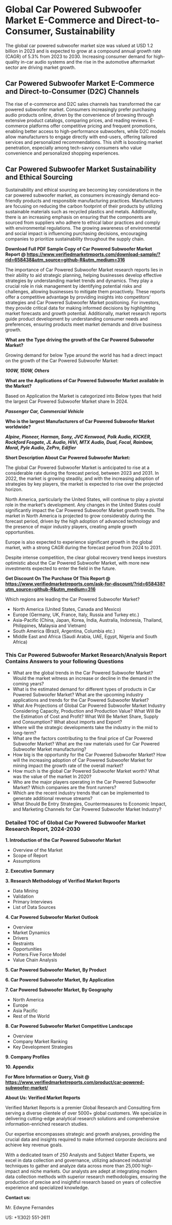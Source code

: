 <h1>Global Car Powered Subwoofer Market E-Commerce and Direct-to-Consumer, Sustainability</h1><p class=""><p>The global car powered subwoofer market size was valued at USD 1.2 billion in 2023 and is expected to grow at a compound annual growth rate (CAGR) of 5.3% from 2023 to 2030. Increasing consumer demand for high-quality in-car audio systems and the rise in the automotive aftermarket sector are driving market growth.</p><h2>Car Powered Subwoofer Market E-Commerce and Direct-to-Consumer (D2C) Channels</h2><p>The rise of e-commerce and D2C sales channels has transformed the car powered subwoofer market. Consumers increasingly prefer purchasing audio products online, driven by the convenience of browsing through extensive product catalogs, comparing prices, and reading reviews. E-commerce platforms offer competitive pricing and frequent promotions, enabling better access to high-performance subwoofers, while D2C models allow manufacturers to engage directly with end-users, offering tailored services and personalized recommendations. This shift is boosting market penetration, especially among tech-savvy consumers who value convenience and personalized shopping experiences.</p><h2>Car Powered Subwoofer Market Sustainability and Ethical Sourcing</h2><p>Sustainability and ethical sourcing are becoming key considerations in the car powered subwoofer market, as consumers increasingly demand eco-friendly products and responsible manufacturing practices. Manufacturers are focusing on reducing the carbon footprint of their products by utilizing sustainable materials such as recycled plastics and metals. Additionally, there is an increasing emphasis on ensuring that the components are sourced from suppliers who adhere to ethical labor practices and comply with environmental regulations. The growing awareness of environmental and social impact is influencing purchasing decisions, encouraging companies to prioritize sustainability throughout the supply chain.</p></p><p class=""><strong>Download Full PDF Sample Copy of Car Powered Subwoofer Market Report @ <a href="https://www.verifiedmarketreports.com/download-sample/?rid=658438&utm_source=github-R&utm_medium=316" target="_blank">https://www.verifiedmarketreports.com/download-sample/?rid=658438&utm_source=github-R&utm_medium=316</a></strong></p><p>The importance of&nbsp;Car Powered Subwoofer Market research reports lies in their ability to aid strategic planning, helping businesses develop effective strategies by understanding market trends and dynamics. They play a crucial role in risk management by identifying potential risks and challenges, allowing businesses to mitigate them proactively. These reports offer a competitive advantage by providing insights into competitors' strategies and Car Powered Subwoofer Market positioning. For investors, they provide critical data for making informed decisions by highlighting market forecasts and growth potential. Additionally, market research reports guide product development by understanding consumer needs and preferences, ensuring products meet market demands and drive business growth.</p><p><strong>What are the&nbsp;Type driving the growth of the Car Powered Subwoofer Market?</strong></p><p id="" class="">Growing demand for below Type around the world has had a direct impact on the growth of the Car Powered Subwoofer Market:</p><p class=""><em><strong>100W, 150W, Others</strong></em></p><p class=""><strong>What are the&nbsp;Applications&nbsp;of Car Powered Subwoofer Market available in the Market?</strong></p><p id="" class="">Based on Application the Market is categorized into Below types that held the largest Car Powered Subwoofer Market share In 2024.</p><p class=""><em><strong>Passenger Car, Commercial Vehicle</strong></em></p><p class=""><strong>Who is the largest Manufacturers of Car Powered Subwoofer Market worldwide?</strong></p><p><em><strong>Alpine, Pioneer, Harman, Sony, JVC Kenwood, Polk Audio, KICKER, Rockford Fosgate, JL Audio, HiVi, MTX Audio, Dual, Focal, Rainbow, Moral, Pyle Audio, ZePro, Edifier</strong></em></p><p id="" class=""><strong>Short Description About Car Powered Subwoofer Market:</strong></p><p>The global Car Powered Subwoofer Market is anticipated to rise at a considerable rate during the forecast period, between 2023 and 2031. In 2022, the market is growing steadily, and with the increasing adoption of strategies by key players, the market is expected to rise over the projected horizon.</p><p>North America, particularly the United States, will continue to play a pivotal role in the market's development. Any changes in the United States could significantly impact the Car Powered Subwoofer Market growth trends. The market in North America is projected to grow considerably during the forecast period, driven by the high adoption of advanced technology and the presence of major industry players, creating ample growth opportunities.</p><p>Europe is also expected to experience significant growth in the global market, with a strong CAGR during the forecast period from 2024 to 2031.</p><p>Despite intense competition, the clear global recovery trend keeps investors optimistic about the Car Powered Subwoofer Market, with more new investments expected to enter the field in the future.</p><p id="" class=""><strong>Get Discount On The Purchase Of This Report @ <a href="https://www.verifiedmarketreports.com/ask-for-discount/?rid=658438?utm_source=github-R&utm_medium=316" target="_blank">https://www.verifiedmarketreports.com/ask-for-discount/?rid=658438?utm_source=github-R&utm_medium=316</a></strong></p><p class="">Which regions are leading the Car Powered Subwoofer Market?</p><ul><li>North America (United States, Canada and Mexico)</li><li>Europe (Germany, UK, France, Italy, Russia and Turkey etc.)</li><li>Asia-Pacific (China, Japan, Korea, India, Australia, Indonesia, Thailand, Philippines, Malaysia and Vietnam)</li><li>South America (Brazil, Argentina, Columbia etc.)</li><li>Middle East and Africa (Saudi Arabia, UAE, Egypt, Nigeria and South Africa)</li></ul><h3 id="" class="">This Car Powered Subwoofer Market Research/Analysis Report Contains Answers to your following Questions</h3><ul><li>What are the global trends in the Car Powered Subwoofer Market? Would the market witness an increase or decline in the demand in the coming years?</li><li>What is the estimated demand for different types of products in Car Powered Subwoofer Market? What are the upcoming industry applications and trends for the Car Powered Subwoofer Market?</li><li>What Are Projections of Global Car Powered Subwoofer Market Industry Considering Capacity, Production and Production Value? What Will Be the Estimation of Cost and Profit? What Will Be Market Share, Supply and Consumption? What about imports and Export?</li><li>Where will the strategic developments take the industry in the mid to long-term?</li><li>What are the factors contributing to the final price of Car Powered Subwoofer Market? What are the raw materials used for Car Powered Subwoofer Market manufacturing?</li><li>How big is the opportunity for the Car Powered Subwoofer Market? How will the increasing adoption of Car Powered Subwoofer Market for mining impact the growth rate of the overall market?</li><li>How much is the global Car Powered Subwoofer Market worth? What was the value of the market In 2020?</li><li>Who are the major players operating in the Car Powered Subwoofer Market? Which companies are the front runners?</li><li>Which are the recent industry trends that can be implemented to generate additional revenue streams?</li><li>What Should Be Entry Strategies, Countermeasures to Economic Impact, and Marketing Channels for Car Powered Subwoofer Market Industry?</li></ul><h3 id="" class="">Detailed TOC of Global Car Powered Subwoofer Market Research Report, 2024-2030</h3><p id="" class=""><strong>1. Introduction of the Car Powered Subwoofer Market</strong></p><ul><li>Overview of the Market</li><li>Scope of Report</li><li>Assumptions</li></ul><p id="" class=""><strong>2. Executive Summary</strong></p><p id="" class=""><strong>3. Research Methodology of Verified Market Reports</strong></p><ul><li>Data Mining</li><li>Validation</li><li>Primary Interviews</li><li>List of Data Sources</li></ul><p id="" class=""><strong>4. Car Powered Subwoofer Market Outlook</strong></p><ul><li>Overview</li><li>Market Dynamics</li><li>Drivers</li><li>Restraints</li><li>Opportunities</li><li>Porters Five Force Model</li><li>Value Chain Analysis</li></ul><p id="" class=""><strong>5. Car Powered Subwoofer Market, By Product</strong></p><p id="" class=""><strong>6. Car Powered Subwoofer Market, By Application</strong></p><p id="" class=""><strong>7. Car Powered Subwoofer Market, By Geography</strong></p><ul><li>North America</li><li>Europe</li><li>Asia Pacific</li><li>Rest of the World</li></ul><p id="" class=""><strong>8. Car Powered Subwoofer Market Competitive Landscape</strong></p><ul><li>Overview</li><li>Company Market Ranking</li><li>Key Development Strategies</li></ul><p id="" class=""><strong>9. Company Profiles</strong></p><p id="" class=""><strong>10. Appendix</strong></p><p id="" class=""><strong>For More Information or Query, Visit @ <a href="https://www.verifiedmarketreports.com/product/car-powered-subwoofer-market/" target="_blank">https://www.verifiedmarketreports.com/product/car-powered-subwoofer-market/</a></strong></p><p id="" class=""><strong>About Us: Verified Market Reports</strong></p><p id="" class="">Verified Market Reports is a premier Global Research and Consulting firm serving a diverse clientele of over 5000+ global customers. We specialize in delivering cutting-edge analytical research solutions and comprehensive information-enriched research studies.</p><p id="" class="">Our expertise encompasses strategic and growth analyses, providing the crucial data and insights required to make informed corporate decisions and achieve key revenue goals.</p><p id="" class="">With a dedicated team of 250 Analysts and Subject Matter Experts, we excel in data collection and governance, utilizing advanced industrial techniques to gather and analyze data across more than 25,000 high-impact and niche markets. Our analysts are adept at integrating modern data collection methods with superior research methodologies, ensuring the production of precise and insightful research based on years of collective experience and specialized knowledge.</p><p id="" class=""><strong>Contact us:</strong></p><p id="" class="">Mr. Edwyne Fernandes</p><p id="" class="">US: +1(302) 551-2611</p>